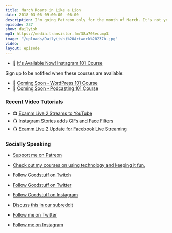 ```yaml
---
title: March Roars in Like a Lion
date: 2018-03-06 09:00:00 -06:00
description: I'm going Patreon only for the month of March. It's not you, it's me.
episode: 237
show: dailyish
mp3: https://media.transistor.fm/38a705ec.mp3
image: "/uploads/Daily(ish)%20Artwork%20237b.jpg"
video: 
layout: episode
---
```


* 🌅 [It's Available Now! Instagram 101 Course](https://courses.chrisenns.com/instagram-101)

Sign up to be notified when these courses are available:

* 📝 [Coming Soon - WordPress 101 Course](https://courses.chrisenns.com/wordpress-101)
* 🎤 [Coming Soon - Podcasting 101 Course](https://courses.chrisenns.com/podcasting-101)

### Recent Video Tutorials

* 📺 [Ecamm Live 2 Streams to YouTube](https://www.youtube.com/watch?v=lpr267l4VDM)
* 📺 [Instagram Stories adds GIFs and Face Filters](https://www.youtube.com/watch?v=c3dGlqozYk4)
* 📺 [Ecamm Live 2 Update for Facebook Live Streaming](https://www.youtube.com/watch?v=nDWEGmDowys)

### Socially Speaking

* [Support me on Patreon](https://www.patreon.com/ichris)
* [Check out my courses on using technology and keeping it fun.](https://courses.chrisenns.com)

* [Follow Goodstuff on Twitch](https://www.twitch.tv/goodstuff_fm)
* [Follow Goodstuff on Twitter](https://twitter.com/goodstufffm)
* [Follow Goodstuff on Instagram](https://www.instagram.com/goodstuff_fm/)
* [Discuss this in our subreddit](https://www.reddit.com/r/Goodstuff_fm/)

* [Follow me on Twitter](https://www.twitter.com/ichris)
* [Follow me on Instagram](https://www.instagram.com/ichrisv2/)
